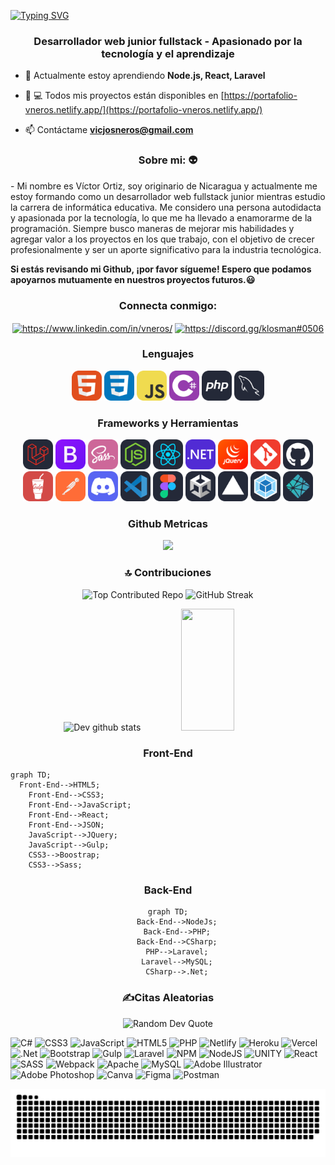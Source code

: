 [![Typing SVG](https://readme-typing-svg.herokuapp.com?font=Source+Code+Pro&weight=700&size=26&duration=2000&pause=1000&color=18C3AA&center=true&vCenter=true&width=906&height=54&lines=Bienvenido+!!++%F0%9F%91%8B+soy+V%C3%ADctor+Ortiz;Welcome!!+%F0%9F%91%8B+I'm+Victor+Ortiz)](https://git.io/typing-svg)
<h3 align="center">Desarrollador web junior fullstack - Apasionado por la tecnología y el aprendizaje </h3>


- 🌱 Actualmente estoy aprendiendo **Node.js, React, Laravel**

- 👨 💻 Todos mis proyectos están disponibles en [https://portafolio-vneros.netlify.app/](https://portafolio-vneros.netlify.app/)

- 📫 Contáctame **vicjosneros@gmail.com**

<h3 align="center">Sobre mi: 👽</h3>
- Mi nombre es Víctor Ortiz, soy originario de Nicaragua y actualmente me estoy formando como un desarrollador web fullstack junior mientras estudio la carrera de informática educativa. Me considero una persona autodidacta y apasionada por la tecnología, lo que me ha llevado a enamorarme de la programación. Siempre busco maneras de mejorar mis habilidades y agregar valor a los proyectos en los que trabajo, con el objetivo de crecer profesionalmente y ser un aporte significativo para la industria tecnológica.

**Si estás revisando mi Github, ¡por favor sígueme! Espero que podamos apoyarnos mutuamente en nuestros proyectos futuros.😃**



<h3 align="center">Connecta conmigo:</h3>
<p align="center">
<a href="https://www.linkedin.com/in/vneros/" target="blank"><img align="center" src="https://cdn-icons-png.flaticon.com/512/174/174857.png" alt="https://www.linkedin.com/in/vneros/" height="40" width="40" /></a>
<a href="https://discord.gg/klosman#0506" target="blank"><img align="center" src="https://preview.redd.it/788khtqa7c551.png?auto=webp&s=6ad02eeef76a5b241b64a31454eb8c8ca5292c98" alt="https://discord.gg/klosman#0506" height="50" width="80" /></a>
</p>
<h3 align="center">Lenguajes</h3>
<p align="center"> 
<img src="https://github.com/tandpfun/skill-icons/blob/main/icons/HTML.svg" width="48" title="HTML">
<img src="https://github.com/tandpfun/skill-icons/blob/main/icons/CSS.svg" width="48" title="CSS">
<img src="https://github.com/tandpfun/skill-icons/blob/main/icons/JavaScript.svg" width="48"  title="Javascript">
<img src="https://github.com/tandpfun/skill-icons/blob/main/icons/CS.svg" width="48" title="CS">
<img src="https://github.com/tandpfun/skill-icons/blob/main/icons/PHP-Dark.svg" width="48" title="PHP">
<img src="https://github.com/tandpfun/skill-icons/blob/main/icons/MySQL-Dark.svg" width="48" title="MySQL">

</p>

<h3 align="center"> Frameworks y Herramientas</h3>

<p align="center">
<img src="https://github.com/tandpfun/skill-icons/blob/main/icons/Laravel-Dark.svg" width="48" title="Laravel">
<img src="https://github.com/tandpfun/skill-icons/blob/main/icons/Bootstrap.svg" width="48" title="Boostrap">
<img src="https://github.com/tandpfun/skill-icons/blob/main/icons/Sass.svg" width="48" title="Sass">
<img src="https://github.com/tandpfun/skill-icons/blob/main/icons/NodeJS-Dark.svg" width="48" title="NodeJs">
<img src="https://github.com/tandpfun/skill-icons/blob/main/icons/React-Dark.svg" width="48" title="React.Js">
<img src="https://github.com/tandpfun/skill-icons/blob/main/icons/DotNet.svg" width="48" title=".Net">
<img src="https://github.com/tandpfun/skill-icons/blob/main/icons/JQuery.svg" width="48" title="JQuery">
<img src="https://github.com/tandpfun/skill-icons/blob/main/icons/Git.svg" width="48" title="Git">
<img src="https://github.com/tandpfun/skill-icons/blob/main/icons/Github-Dark.svg" width="48" title="Github-Dark">
<img src="https://github.com/tandpfun/skill-icons/blob/main/icons/Gulp.svg" width="48" title="Gulp">
<img src="https://github.com/tandpfun/skill-icons/blob/main/icons/Postman.svg" width="48" title="Postman">
<img src="https://github.com/tandpfun/skill-icons/blob/main/icons/Discord.svg" width="48" title="Discord">
<img src="https://github.com/tandpfun/skill-icons/blob/main/icons/VSCode-Dark.svg" width="48" title="Vscode">
<img src="https://github.com/tandpfun/skill-icons/blob/main/icons/Figma-Dark.svg" width="48" title="Figma">
<img src="https://github.com/tandpfun/skill-icons/blob/main/icons/Unity-Dark.svg" width="48" title="Unity-Dark">
<img src="https://github.com/tandpfun/skill-icons/blob/main/icons/Vercel-Dark.svg" width="48" title="Vercel-Dark">
<img src="https://github.com/tandpfun/skill-icons/blob/main/icons/Webpack-Dark.svg" width="48" title="Webpack-Dark">
<img src="https://github.com/tandpfun/skill-icons/blob/main/icons/Netlify-Dark.svg" width="48" title="Netlify-Dark">

 </p>


<h3 align="center">Github Metricas </h3><p align="center">
<img width="725em" src="https://github-profile-summary-cards.vercel.app/api/cards/profile-details?username=Victor-0rtiz&theme=radical" />

</p>

<div align="center">
    <h3>🔝 Contribuciones</h3>
    <img src="https://github-contributor-stats.vercel.app/api?username=victor-0rtiz&limit=5&theme=vue-dark&combine_all_yearly_contributions=true&hide_border=true" width="41%" height="195px" alt="Top Contributed Repo">    
    <img width="49%" height="199px" src="https://github-readme-streak-stats.herokuapp.com/?user=Victor-0rtiz&theme=vue-dark&hide_border=true" alt="GitHub Streak">
</div>


<p align="center">
  <img width="49%" height="195px" src="https://github-readme-stats.vercel.app/api?username=Victor-0rtiz&show_icons=true&count_private=true&hide_border=true&title_color=02D9F7FF&icon_color=02D9F7FF&text_color=42b883&bg_color=0d1117" alt="Dev github stats" /> 
  
  <img width="41%" height="195px" src="https://github-readme-stats.vercel.app/api/top-langs/?username=Victor-0rtiz&theme=vue-dark&layout=compact&hide_border=true&title_color=02D9F7FF&text_color=42b883&bg_color=0d1117" />
</p>
<h3 align="center"> Front-End</h3>

```mermaid
graph TD;
  Front-End-->HTML5;
    Front-End-->CSS3;
    Front-End-->JavaScript;
    Front-End-->React;
    Front-End-->JSON;
    JavaScript-->JQuery;
    JavaScript-->Gulp;
    CSS3-->Boostrap;
    CSS3-->Sass;

   ```



<h3 align="center"> Back-End</h3>
<div align="center">

```mermaid
graph TD;
    Back-End-->NodeJs;
    Back-End-->PHP;
    Back-End-->CSharp;
    PHP-->Laravel;
    Laravel-->MySQL;
    CSharp-->.Net;
   ``` 
</div>



<div align="center">
    <h3>✍️Citas Aleatorias</h3>
    <img src="https://quotes-github-readme.vercel.app/api?type=horizontal&theme=tokyonight" alt="Random Dev Quote">
</div>















![C#](https://img.shields.io/badge/c%23-%23239120.svg?style=for-the-badge&logo=c-sharp&logoColor=white) ![CSS3](https://img.shields.io/badge/css3-%231572B6.svg?style=for-the-badge&logo=css3&logoColor=white) ![JavaScript](https://img.shields.io/badge/javascript-%23323330.svg?style=for-the-badge&logo=javascript&logoColor=%23F7DF1E) ![HTML5](https://img.shields.io/badge/html5-%23E34F26.svg?style=for-the-badge&logo=html5&logoColor=white) ![PHP](https://img.shields.io/badge/php-%23777BB4.svg?style=for-the-badge&logo=php&logoColor=white) ![Netlify](https://img.shields.io/badge/netlify-%23000000.svg?style=for-the-badge&logo=netlify&logoColor=#00C7B7) ![Heroku](https://img.shields.io/badge/heroku-%23430098.svg?style=for-the-badge&logo=heroku&logoColor=white) ![Vercel](https://img.shields.io/badge/vercel-%23000000.svg?style=for-the-badge&logo=vercel&logoColor=white) ![.Net](https://img.shields.io/badge/.NET-5C2D91?style=for-the-badge&logo=.net&logoColor=white) ![Bootstrap](https://img.shields.io/badge/bootstrap-%23563D7C.svg?style=for-the-badge&logo=bootstrap&logoColor=white) ![Gulp](https://img.shields.io/badge/GULP-%23CF4647.svg?style=for-the-badge&logo=gulp&logoColor=white) ![Laravel](https://img.shields.io/badge/laravel-%23FF2D20.svg?style=for-the-badge&logo=laravel&logoColor=white) ![NPM](https://img.shields.io/badge/NPM-%23000000.svg?style=for-the-badge&logo=npm&logoColor=white) ![NodeJS](https://img.shields.io/badge/node.js-6DA55F?style=for-the-badge&logo=node.js&logoColor=white) ![UNITY](https://img.shields.io/badge/Unity-%2320232a.svg?style=for-the-badge&logo=unity&logoColor=white) ![React](https://img.shields.io/badge/react-%2320232a.svg?style=for-the-badge&logo=react&logoColor=%2361DAFB) ![SASS](https://img.shields.io/badge/SASS-hotpink.svg?style=for-the-badge&logo=SASS&logoColor=white) ![Webpack](https://img.shields.io/badge/webpack-%238DD6F9.svg?style=for-the-badge&logo=webpack&logoColor=black) ![Apache](https://img.shields.io/badge/apache-%23D42029.svg?style=for-the-badge&logo=apache&logoColor=white) ![MySQL](https://img.shields.io/badge/mysql-%2300f.svg?style=for-the-badge&logo=mysql&logoColor=white) ![Adobe Illustrator](https://img.shields.io/badge/adobeillustrator-%23FF9A00.svg?style=for-the-badge&logo=adobeillustrator&logoColor=white) ![Adobe Photoshop](https://img.shields.io/badge/adobephotoshop-%2331A8FF.svg?style=for-the-badge&logo=adobephotoshop&logoColor=white) ![Canva](https://img.shields.io/badge/Canva-%2300C4CC.svg?style=for-the-badge&logo=Canva&logoColor=white) 	![Figma](https://img.shields.io/badge/figma-%23F24E1E.svg?style=for-the-badge&logo=figma&logoColor=white) ![Postman](https://img.shields.io/badge/Postman-FF6C37?style=for-the-badge&logo=postman&logoColor=white)


![](https://github.com/Platane/snk/raw/output/github-contribution-grid-snake.svg)





